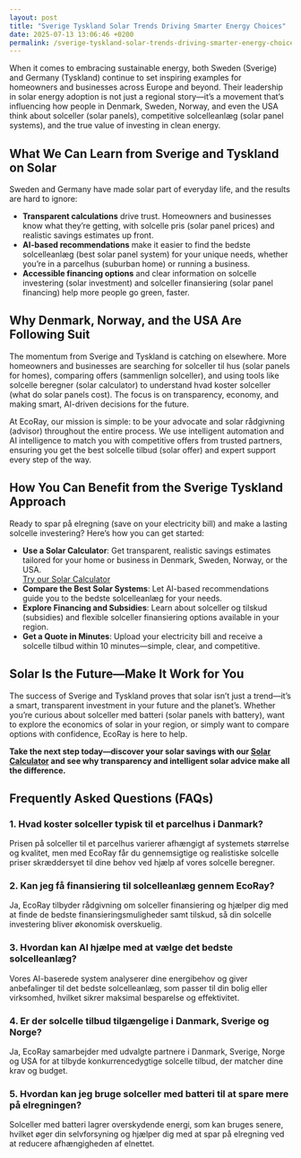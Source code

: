 ```yaml
---
layout: post
title: "Sverige Tyskland Solar Trends Driving Smarter Energy Choices"
date: 2025-07-13 13:06:46 +0200
permalink: /sverige-tyskland-solar-trends-driving-smarter-energy-choices/
---
```

When it comes to embracing sustainable energy, both Sweden (Sverige) and Germany (Tyskland) continue to set inspiring examples for homeowners and businesses across Europe and beyond. Their leadership in solar energy adoption is not just a regional story—it’s a movement that’s influencing how people in Denmark, Sweden, Norway, and even the USA think about solceller (solar panels), competitive solcelleanlæg (solar panel systems), and the true value of investing in clean energy.

## What We Can Learn from Sverige and Tyskland on Solar

Sweden and Germany have made solar part of everyday life, and the results are hard to ignore:

- **Transparent calculations** drive trust. Homeowners and businesses know what they’re getting, with solcelle pris (solar panel prices) and realistic savings estimates up front.
- **AI-based recommendations** make it easier to find the bedste solcelleanlæg (best solar panel system) for your unique needs, whether you’re in a parcelhus (suburban home) or running a business.
- **Accessible financing options** and clear information on solcelle investering (solar investment) and solceller finansiering (solar panel financing) help more people go green, faster.

## Why Denmark, Norway, and the USA Are Following Suit

The momentum from Sverige and Tyskland is catching on elsewhere. More homeowners and businesses are searching for solceller til hus (solar panels for homes), comparing offers (sammenlign solceller), and using tools like solcelle beregner (solar calculator) to understand hvad koster solceller (what do solar panels cost). The focus is on transparency, economy, and making smart, AI-driven decisions for the future.

At EcoRay, our mission is simple: to be your advocate and solar rådgivning (advisor) throughout the entire process. We use intelligent automation and AI intelligence to match you with competitive offers from trusted partners, ensuring you get the best solcelle tilbud (solar offer) and expert support every step of the way.

## How You Can Benefit from the Sverige Tyskland Approach

Ready to spar på elregning (save on your electricity bill) and make a lasting solcelle investering? Here’s how you can get started:

- **Use a Solar Calculator**: Get transparent, realistic savings estimates tailored for your home or business in Denmark, Sweden, Norway, or the USA.  
  [Try our Solar Calculator](https://ecoray.dk/en/calculator)
- **Compare the Best Solar Systems**: Let AI-based recommendations guide you to the bedste solcelleanlæg for your needs.
- **Explore Financing and Subsidies**: Learn about solceller og tilskud (subsidies) and flexible solceller finansiering options available in your region.
- **Get a Quote in Minutes**: Upload your electricity bill and receive a solcelle tilbud within 10 minutes—simple, clear, and competitive.

## Solar Is the Future—Make It Work for You

The success of Sverige and Tyskland proves that solar isn’t just a trend—it’s a smart, transparent investment in your future and the planet’s. Whether you’re curious about solceller med batteri (solar panels with battery), want to explore the economics of solar in your region, or simply want to compare options with confidence, EcoRay is here to help.

**Take the next step today—discover your solar savings with our [Solar Calculator](https://ecoray.dk/en/calculator) and see why transparency and intelligent solar advice make all the difference.**

## Frequently Asked Questions (FAQs)

### 1. Hvad koster solceller typisk til et parcelhus i Danmark?
Prisen på solceller til et parcelhus varierer afhængigt af systemets størrelse og kvalitet, men med EcoRay får du gennemsigtige og realistiske solcelle priser skræddersyet til dine behov ved hjælp af vores solcelle beregner.

### 2. Kan jeg få finansiering til solcelleanlæg gennem EcoRay?
Ja, EcoRay tilbyder rådgivning om solceller finansiering og hjælper dig med at finde de bedste finansieringsmuligheder samt tilskud, så din solcelle investering bliver økonomisk overskuelig.

### 3. Hvordan kan AI hjælpe med at vælge det bedste solcelleanlæg?
Vores AI-baserede system analyserer dine energibehov og giver anbefalinger til det bedste solcelleanlæg, som passer til din bolig eller virksomhed, hvilket sikrer maksimal besparelse og effektivitet.

### 4. Er der solcelle tilbud tilgængelige i Danmark, Sverige og Norge?
Ja, EcoRay samarbejder med udvalgte partnere i Danmark, Sverige, Norge og USA for at tilbyde konkurrencedygtige solcelle tilbud, der matcher dine krav og budget.

### 5. Hvordan kan jeg bruge solceller med batteri til at spare mere på elregningen?
Solceller med batteri lagrer overskydende energi, som kan bruges senere, hvilket øger din selvforsyning og hjælper dig med at spar på elregning ved at reducere afhængigheden af elnettet.

<script type="application/ld+json">
{
  "@context": "https://schema.org",
  "@type": "BlogPosting",
  "headline": "Sverige Tyskland Solar Trends Driving Smarter Energy Choices",
  "description": "Explore how Sweden and Germany lead in solar energy adoption and how Denmark, Norway, and the USA are following with AI-driven solar solutions from EcoRay.",
  "author": {
    "@type": "Person",
    "name": "EcoRay",
    "description": "We act as your advisor - or “advocate” - throughout the process, always representing your interests. Using transparent calculations, realistic savings estimates, and AI-based system recommendations, we help you make an informed decision."
  },
  "publisher": {
    "@type": "Organization",
    "name": "EcoRay",
    "url": "https://ecoray.dk"
  },
  "mainEntityOfPage": {
    "@type": "WebPage",
    "@id": "https://ecoray.dk/en/blog/sverige-tyskland-solar-trends"
  },
  "datePublished": "2024-06-01",
  "dateModified": "2024-06-01",
  "inLanguage": "da-DK",
  "keywords": "solceller, solcelleanlæg, solceller til hus, solcelle pris, køb solceller, bedste solcelleanlæg, solcelle beregner, solceller med batteri, solceller finansiering, hvad koster solceller, solcelle tilbud, solceller og tilskud, solcelle investering, solceller parcelhus, spar på elregning, solcelle rådgivning, sammenlign solceller, solceller 2025, solceller Danmark, solceller gennemsigtighed, B2C, lead generation, solar, automation, AI Intelligence, AI, intelligent solar"
}
</script>

<script type="application/ld+json">
{
  "@context": "https://schema.org",
  "@type": "FAQPage",
  "mainEntity": [
    {
      "@type": "Question",
      "name": "Hvad koster solceller typisk til et parcelhus i Danmark?",
      "acceptedAnswer": {
        "@type": "Answer",
        "text": "Prisen på solceller til et parcelhus varierer afhængigt af systemets størrelse og kvalitet, men med EcoRay får du gennemsigtige og realistiske solcelle priser skræddersyet til dine behov ved hjælp af vores solcelle beregner."
      }
    },
    {
      "@type": "Question",
      "name": "Kan jeg få finansiering til solcelleanlæg gennem EcoRay?",
      "acceptedAnswer": {
        "@type": "Answer",
        "text": "Ja, EcoRay tilbyder rådgivning om solceller finansiering og hjælper dig med at finde de bedste finansieringsmuligheder samt tilskud, så din solcelle investering bliver økonomisk overskuelig."
      }
    },
    {
      "@type": "Question",
      "name": "Hvordan kan AI hjælpe med at vælge det bedste solcelleanlæg?",
      "acceptedAnswer": {
        "@type": "Answer",
        "text": "Vores AI-baserede system analyserer dine energibehov og giver anbefalinger til det bedste solcelleanlæg, som passer til din bolig eller virksomhed, hvilket sikrer maksimal besparelse og effektivitet."
      }
    },
    {
      "@type": "Question",
      "name": "Er der solcelle tilbud tilgængelige i Danmark, Sverige og Norge?",
      "acceptedAnswer": {
        "@type": "Answer",
        "text": "Ja, EcoRay samarbejder med udvalgte partnere i Danmark, Sverige, Norge og USA for at tilbyde konkurrencedygtige solcelle tilbud, der matcher dine krav og budget."
      }
    },
    {
      "@type": "Question",
      "name": "Hvordan kan jeg bruge solceller med batteri til at spare mere på elregningen?",
      "acceptedAnswer": {
        "@type": "Answer",
        "text": "Solceller med batteri lagrer overskydende energi, som kan bruges senere, hvilket øger din selvforsyning og hjælper dig med at spar på elregning ved at reducere afhængigheden af elnettet."
      }
    }
  ]
}
</script>